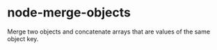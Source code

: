 # node-merge-objects
Merge two objects and concatenate arrays that are values of the same object key.
